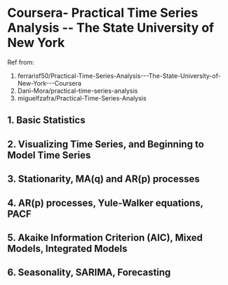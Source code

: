 # Coursera- Practical Time Series Analysis -- The State University of New York

Ref from:
1. ferrarisf50/Practical-Time-Series-Analysis---The-State-University-of-New-York---Coursera
2. Dani-Mora/practical-time-series-analysis
3. miguelfzafra/Practical-Time-Series-Analysis

## 1. Basic Statistics

## 2. Visualizing Time Series, and Beginning to Model Time Series

## 3. Stationarity, MA(q) and AR(p) processes

## 4. AR(p) processes, Yule-Walker equations, PACF

## 5. Akaike Information Criterion (AIC), Mixed Models, Integrated Models

## 6. Seasonality, SARIMA, Forecasting